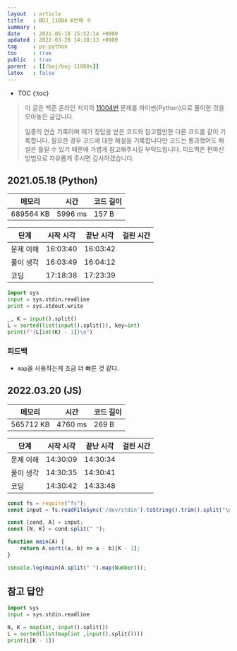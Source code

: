```yaml
---
layout  : article
title   : BOJ_11004 K번째 수
summary : 
date    : 2021-05-18 15:52:14 +0900
updated : 2022-03-20 14:38:33 +0900
tag     : ps-python
toc     : true
public  : true
parent  : [[/boj/boj-11000s]]
latex   : false
---
```

* TOC
{:toc}

> 이 글은 백준 온라인 저지의 [11004번](https://www.acmicpc.net/problem/11004) 문제를 파이썬(Python)으로 풀이한 것을 모아놓은 글입니다.
>
> 일종의 연습 기록이며 제가 정답을 받은 코드와 참고할만한 다른 코드를 같이 기록합니다. 필요한 경우 코드에 대한 해설을 기록합니다만 코드는 통과했어도 해설은 틀릴 수 있기 때문에 가볍게 참고해주시길 부탁드립니다. 피드백은 편하신 방법으로 자유롭게 주시면 감사하겠습니다.

## 2021.05.18 (Python)

| 메모리    | 시간    | 코드 길이 |
| --------- | -----   | --------- |
| 689564 KB | 5996 ms | 157 B     |

| 단계      | 시작 시각 | 끝난 시각 | 걸린 시간 |
| --------- | --------- | --------- | --------- |
| 문제 이해 | 16:03:40  | 16:03:42  |           |
| 풀이 생각 | 16:03:49  | 16:04:12  |           |
| 코딩      | 17:18:38  | 17:23:39  |           |

```python
import sys
input = sys.stdin.readline
print = sys.stdout.write

_, K = input().split()
L = sorted(list(input().split()), key=int)
print(f"{L[int(K) - 1]}\n")
```

### 피드백

* `map`을 사용하는게 조금 더 빠른 것 같다.

## 2022.03.20 (JS)

| 메모리    | 시간    | 코드 길이 |
| --------- | -----   | --------- |
| 565712 KB | 4760 ms | 269 B     |

| 단계      | 시작 시각 | 끝난 시각 | 걸린 시간 |
| --------- | --------- | --------- | --------- |
| 문제 이해 | 14:30:09  | 14:30:34  |           |
| 풀이 생각 | 14:30:35  | 14:30:41  |           |
| 코딩      | 14:30:42  | 14:33:48  |           |

```js
const fs = require("fs");
const input = fs.readFileSync('/dev/stdin').toString().trim().split("\n");

const [cond, A] = input;
const [N, K] = cond.split(" ");

function main(A) {
    return A.sort((a, b) => a - b)[K - 1];
}

console.log(main(A.split(" ").map(Number)));
```

## 참고 답안

```python
import sys
input = sys.stdin.readline

N, K = map(int, input().split())
L = sorted(list(map(int ,input().split())))
print(L[K - 1])
```
